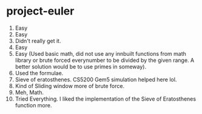 # project-euler
1. Easy
2. Easy
3. Didn't really get it.
4. Easy
5. Easy (Used basic math, did not use any innbuilt functions from math library or brute forced everynumber to be divided by the given range. A better solution would be to use primes in someway).
6. Used the formulae.
7. Sieve of eratosthenes. CS5200 Gem5 simulation helped here lol.
8. Kind of Sliding window more of brute force. 
9. Meh, Math.
10. Tried Everything. I liked the implementation of the Sieve of Eratosthenes function more.